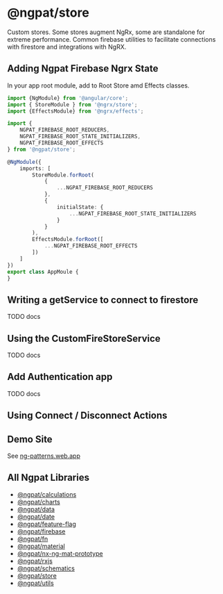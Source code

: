 # @ngpat/store

Custom stores. Some stores augment NgRx, some are standalone for extreme performance. Common firebase utilities to facilitate connections with firestore and
integrations with NgRX.

## Adding Ngpat Firebase Ngrx State

In your app root module, add to Root Store amd Effects classes.

```typescript
import {NgModule} from '@angular/core';
import { StoreModule } from '@ngrx/store';
import {EffectsModule} from '@ngrx/effects';

import {
    NGPAT_FIREBASE_ROOT_REDUCERS,
    NGPAT_FIREBASE_ROOT_STATE_INITIALIZERS,
    NGPAT_FIREBASE_ROOT_EFFECTS
} from '@ngpat/store';

@NgModule({
    imports: [
        StoreModule.forRoot(
            {
                ...NGPAT_FIREBASE_ROOT_REDUCERS
            },
            {
                initialState: {
                    ...NGPAT_FIREBASE_ROOT_STATE_INITIALIZERS
                }
            }
        ),
        EffectsModule.forRoot([
            ...NGPAT_FIREBASE_ROOT_EFFECTS
        ])
    ]
})
export class AppMoule {
}

```

## Writing a getService to connect to firestore
TODO docs

## Using the CustomFireStoreService
TODO docs

## Add Authentication app
TODO docs

## Using Connect / Disconnect Actions

## Demo Site

See [ng-patterns.web.app](https://ng-patterns.web.app/)

## All Ngpat Libraries

- [@ngpat/calculations](https://ngpat-docs-calculations.web.app/index.html)
- [@ngpat/charts](https://ngpat-docs-charts.web.app/index.html)
- [@ngpat/data](https://ngpat-docs-data.web.app/index.html)
- [@ngpat/date](https://ngpat-docs-date.web.app/index.html)
- [@ngpat/feature-flag](https://ngpat-docs-feature-flag.web.app/index.html)
- [@ngpat/firebase](https://ngpat-docs-firebase.web.app/index.html)
- [@ngpat/fn](https://ngpat-docs-fn.web.app/index.html)
- [@ngpat/material](https://ngpat-docs-material.web.app/index.html)
- [@ngpat/nx-ng-mat-prototype](https://ngpat-docs-nx-ng-mat-prototype.web.app/index.html)
- [@ngpat/rxjs](https://ngpat-docs-rxjs.web.app/index.html)
- [@ngpat/schematics](https://ngpat-docs-schematics.web.app/index.html)
- [@ngpat/store](https://ngpat-docs-store.web.app/index.html)
- [@ngpat/utils](https://ngpat-docs-utils.web.app/index.html)
